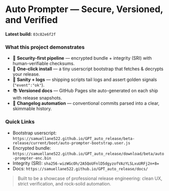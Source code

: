 # Auto Prompter — Secure, Versioned, and Verified

**Latest build:** `03c82e6f2f`

### What this project demonstrates

- 🔐 **Security-first pipeline** — encrypted bundle + integrity (SRI) with human-verifiable checksums.
- 🚀 **One-click install** — a tiny userscript bootstrap that fetches & decrypts your release.
- 🧪 **Sanity + logs** — shipping scripts tail logs and assert golden signals (`"event":"ok"`).
- 📚 **Versioned docs** — GitHub Pages site auto-generated on each ship with release snapshots.
- 🧾 **Changelog automation** — conventional commits parsed into a clear, skimmable history.

### Quick Links

- Bootstrap userscript: `https://samuellane522.github.io/GPT_auto_release/beta-release/current/boot/auto-prompter-bootstrap.user.js`
- Encrypted bundle: `https://samuellane522.github.io/GPT_auto_release/download/beta/auto-prompter-enc.bin`
- Integrity (SRI): `sha256-wizWGcOh/2A5QoUFnlD5dgyzofVAzYLSLxuURFj2n+8=`
- Docs: `https://samuellane522.github.io/GPT_auto_release/docs/`

> Built to be a showcase of professional release engineering: clean UX, strict verification, and rock-solid automation.
